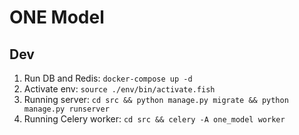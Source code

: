 # ONE Model

## Dev

1. Run DB and Redis: `docker-compose up -d`
2. Activate env: `source ./env/bin/activate.fish`
3. Running server: `cd src && python manage.py migrate && python manage.py runserver`
4. Running Celery worker: `cd src && celery -A one_model worker`
